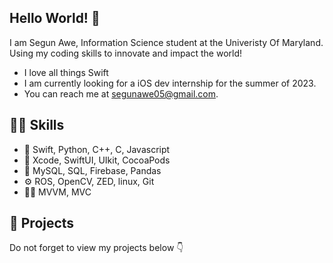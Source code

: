 ## Hello World! 👋
I am Segun Awe, Information Science student at the Univeristy Of Maryland. Using my coding skills to innovate and impact the world! 
- I love all things Swift
- I am currently looking for a iOS dev internship for the summer of 2023.
- You can reach me at segunawe05@gmail.com.

## 👨‍💻 Skills 
- 📱 Swift, Python, C++, C, Javascript
- 🔨 Xcode, SwiftUI, UIkit, CocoaPods
- 📅 MySQL, SQL, Firebase, Pandas
- ⚙️ ROS, OpenCV, ZED, linux, Git
- 👷‍♂️ MVVM, MVC

## 🧠 Projects
Do not forget to view my projects below 👇
<!---
SegunAwe05/SegunAwe05 is a ✨ special ✨ repository because its `README.md` (this file) appears on your GitHub profile.
You can click the Preview link to take a look at your changes.
--->
